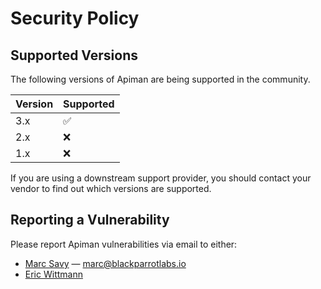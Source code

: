 # Security Policy

## Supported Versions

The following versions of Apiman are being supported in the community.

| Version | Supported          |
| ------- | ------------------ |
| 3.x     | :white_check_mark: |
| 2.x     | :x:                |
| 1.x     | :x:                |

If you are using a downstream support provider, you should contact your vendor to find out which versions are supported.

## Reporting a Vulnerability

Please report Apiman vulnerabilities via email to either:
 
  - [Marc Savy](https://github.com/msavy) — marc@blackparrotlabs.io
  - [Eric Wittmann](https://github.com/EricWittmann)
